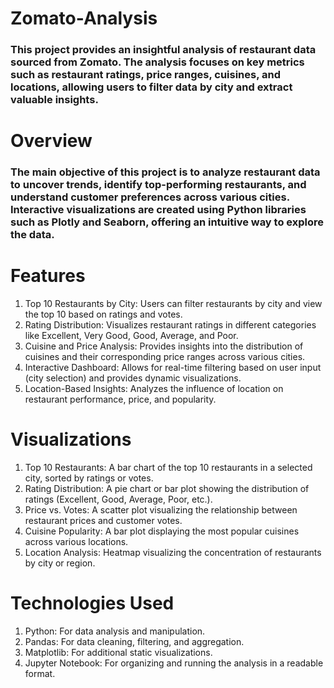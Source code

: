 ﻿# Zomato-Analysis
 ### This project provides an insightful analysis of restaurant data sourced from Zomato. The analysis focuses on key metrics such as restaurant ratings, price ranges, cuisines, and locations, allowing users to filter data by city and extract valuable insights.
# Overview
### The main objective of this project is to analyze restaurant data to uncover trends, identify top-performing restaurants, and understand customer preferences across various cities. Interactive visualizations are created using Python libraries such as Plotly and Seaborn, offering an intuitive way to explore the data.

# Features
1. Top 10 Restaurants by City: Users can filter restaurants by city and view the top 10 based on ratings and votes.
2. Rating Distribution: Visualizes restaurant ratings in different categories like Excellent, Very Good, Good, Average, and Poor.
3. Cuisine and Price Analysis: Provides insights into the distribution of cuisines and their corresponding price ranges across various cities.
4. Interactive Dashboard: Allows for real-time filtering based on user input (city selection) and provides dynamic visualizations.
5. Location-Based Insights: Analyzes the influence of location on restaurant performance, price, and popularity.
# Visualizations
1. Top 10 Restaurants: A bar chart of the top 10 restaurants in a selected city, sorted by ratings or votes.
2. Rating Distribution: A pie chart or bar plot showing the distribution of ratings (Excellent, Good, Average, Poor, etc.).
3. Price vs. Votes: A scatter plot visualizing the relationship between restaurant prices and customer votes.
4. Cuisine Popularity: A bar plot displaying the most popular cuisines across various locations.
5. Location Analysis: Heatmap visualizing the concentration of restaurants by city or region.
# Technologies Used
1. Python: For data analysis and manipulation.
2. Pandas: For data cleaning, filtering, and aggregation.
3. Matplotlib: For additional static visualizations.
4. Jupyter Notebook: For organizing and running the analysis in a readable format.

